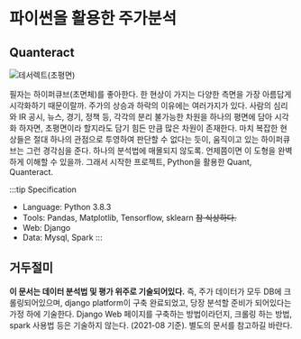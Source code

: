# 파이썬을 활용한 주가분석

## Quanteract
![테서렉트(초평면)](/images/tesseract.gif)

필자는 하이퍼큐브(초면체)를 좋아한다. 한 현상이 가지는 다양한 측면을 가장 아름답게 시각화하기 때문이랄까. 주가의 상승과 하락의 이유에는 여러가지가 있다. 사람의 심리와 IR 공시, 뉴스, 경기, 정책 등, 각각의 분리 불가능한 차원을 하나의 평면에 담아 시각화 하자면, 초평면이라 할지라도 담기 힘든 만큼 많은 차원이 존재한다. 마치 복잡한 현상들은 절대 하나의 관점으로 투영하여 판단할 수 없다는 듯이, 움직이고 있는 하이퍼큐브는 그런 경각심을 준다. 하나의 분석법에 매몰되지 않도록. 언제쯤이면 이 도형을 완벽하게 이해할 수 있을까. 그래서 시작한 프로젝트, Python을 활용한 Quant, Quanteract.

:::tip Specification
- Language: Python 3.8.3
- Tools: Pandas, Matplotlib, Tensorflow, sklearn ~~참 식상하다.~~
- Web: Django
- Data: Mysql, Spark
:::


## 거두절미

**이 문서는 데이터 분석법 및 평가 위주로 기술되어있다.** 즉, 주가 데이터가 모두 DB에 크롤링되어있으며, django platform이 구축 완료되었고, 당장 분석할 준비가 되어있다는 가정 하에 기술한다. Django Web 페이지를 구축하는 방법이라던지, 크롤링 하는 방법, spark 사용법 등은 기술하지 않는다. (2021-08 기준). 별도의 문서를 참고하길 바란다.

